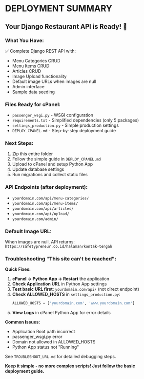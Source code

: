 # DEPLOYMENT SUMMARY

## Your Django Restaurant API is Ready! 🚀

### What You Have:
✅ Complete Django REST API with:
- Menu Categories CRUD
- Menu Items CRUD
- Articles CRUD
- Image Upload functionality
- Default image URLs when images are null
- Admin interface
- Sample data seeding

### Files Ready for cPanel:
- `passenger_wsgi.py` - WSGI configuration
- `requirements.txt` - Simplified dependencies (only 5 packages)
- `settings_production.py` - Simple production settings
- `DEPLOY_CPANEL.md` - Step-by-step deployment guide

### Next Steps:
1. Zip this entire folder
2. Follow the simple guide in `DEPLOY_CPANEL.md`
3. Upload to cPanel and setup Python App
4. Update database settings
5. Run migrations and collect static files

### API Endpoints (after deployment):
- `yourdomain.com/api/menu-categories/`
- `yourdomain.com/api/menu-items/`
- `yourdomain.com/api/articles/`
- `yourdomain.com/api/upload/`
- `yourdomain.com/admin/`

### Default Image URL:
When images are null, API returns: `https://safetypreneur.co.id/halaman/kontak-tengah`

### Troubleshooting "This site can't be reached":

**Quick Fixes:**
1. **cPanel → Python App → Restart** the application
2. **Check Application URL** in Python App settings
3. **Test basic URL first**: `yourdomain.com/api/` (not direct endpoint)
4. **Check ALLOWED_HOSTS** in `settings_production.py`:
   ```python
   ALLOWED_HOSTS = ['yourdomain.com', 'www.yourdomain.com']
   ```
5. **View Logs** in cPanel Python App for error details

**Common Issues:**
- Application Root path incorrect
- passenger_wsgi.py error
- Domain not allowed in ALLOWED_HOSTS
- Python App status not "Running"

See `TROUBLESHOOT_URL.md` for detailed debugging steps.

**Keep it simple - no more complex scripts! Just follow the basic deployment guide.**
